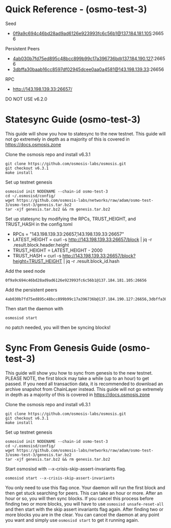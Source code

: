# Quick Reference - (osmo-test-3)
Seed
* 0f9a9c694c46bd28ad9ad6126e923993fc6c56b1@137.184.181.105:26656

Persistent Peers
* 4ab030b7fd75ed895c48bcc899b99c17a396736b@137.184.190.127:26656
* 3dbffa30baab16cc8597df02945dcee0aa0a4581@143.198.139.33:26656

RPC
* http://143.198.139.33:26657/

DO NOT USE v6.2.0

# Statesync Guide (osmo-test-3)

This guide will show you how to statesync to the new testnet. This guide will not go extremely in depth as a majority of this is covered in https://docs.osmosis.zone

Clone the osmosis repo and install v6.3.1

```
git clone https://github.com/osmosis-labs/osmosis.git
git checkout v6.3.1
make install
```

Set up testnet genesis

```
osmosisd init NODENAME --chain-id osmo-test-3
cd ~/.osmosisd/config/
wget https://github.com/osmosis-labs/networks/raw/adam/osmo-test-3/osmo-test-3/genesis.tar.bz2
tar -xjf genesis.tar.bz2 && rm genesis.tar.bz2
```

Set up statesync by modifying the RPCs, TRUST_HEIGHT, and TRUST_HASH in the config.toml

- RPCs = "143.198.139.33:26657,143.198.139.33:26657"
- LATEST_HEIGHT = curl -s http://143.198.139.33:26657/block | jq -r .result.block.header.height
- TRUST_HEIGHT = LATEST_HEIGHT - 2000
- TRUST_HASH = curl -s http://143.198.139.33:26657/block?height=TRUST_HEIGHT | jq -r .result.block_id.hash

Add the seed node
```
0f9a9c694c46bd28ad9ad6126e923993fc6c56b1@137.184.181.105:26656
```

Add the persistent peers
```
4ab030b7fd75ed895c48bcc899b99c17a396736b@137.184.190.127:26656,3dbffa30baab16cc8597df02945dcee0aa0a4581@143.198.139.33:26656
```

Then start the daemon with

```
osmosisd start
```

no patch needed, you will then be syncing blocks!

# Sync From Genesis Guide (osmo-test-3)

This guide will show you how to sync from genesis to the new testnet. PLEASE NOTE, the first block may take a while (up to an hour) to get passed. If you need all transaction data, it is recommended to download an archive snapshot from ChainLayer instead. This guide will not go extremely in depth as a majority of this is covered in https://docs.osmosis.zone

Clone the osmosis repo and install v6.3.1

```
git clone https://github.com/osmosis-labs/osmosis.git
git checkout v6.3.1
make install
```

Set up testnet genesis

```
osmosisd init NODENAME --chain-id osmo-test-3
cd ~/.osmosisd/config/
wget https://github.com/osmosis-labs/networks/raw/adam/osmo-test-3/osmo-test-3/genesis.tar.bz2
tar -xjf genesis.tar.bz2 && rm genesis.tar.bz2
```

Start osmosisd with --x-crisis-skip-assert-invariants flag.

```
osmosisd start --x-crisis-skip-assert-invariants
```

You only need to use this flag once. Your daemon will run the first block and then get stuck searching for peers. This can take an hour or more. After an hour or so, you will then sync blocks. If you cancel this process before finding two or more blocks, you will have to use `osmosisd unsafe-reset-all` and then start with the skip assert invariants flag again. After finding two or more blocks you are in the clear. You can cancel the daemon at any point you want and simply use `osmosisd start` to get it running again.